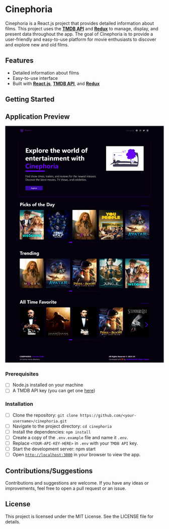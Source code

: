 # Cinephoria

Cinephoria is a React.js project that provides detailed information about films. This project uses the [**TMDB API**](https://www.themoviedb.org/documentation/api) and [**Redux**](https://redux-toolkit.js.org/) to manage, display, and present data throughout the app. The goal of Cinephoria is to provide a user-friendly and easy-to-use platform for movie enthusiasts to discover and explore new and old films.

## Features

- Detailed information about films
- Easy-to-use interface
- Built with [**React.js**](https://reactjs.org/), [**TMDB API**](https://www.themoviedb.org/documentation/api), and [**Redux**](https://redux-toolkit.js.org/)

## Getting Started

## Application Preview

![[Application Preview](https://cinephoria.netlify.app/)](./src//app//assets/application-preview.png)

### Prerequisites

- [ ] Node.js installed on your machine
- [ ] A TMDB API key (you can get one [here](https://kb.synology.com/en-vn/DSM/tutorial/How_to_apply_for_a_personal_API_key_to_get_video_info))

### Installation

- [ ] Clone the repository: `git clone https://github.com/<your-username>/cinephoria.git`
- [ ] Navigate to the project directory: `cd cinephoria`
- [ ] Install the dependencies: `npm install`
- [ ] Create a copy of the `.env.example` file and name it `.env`.
- [ ] Replace `<YOUR-API-KEY-HERE>` in `.env` with your `TMDB API` key.
- [ ] Start the development server: npm start
- [ ] Open [`http://localhost:3000`](http://localhost:3000) in your browser to view the app.

## Contributions/Suggestions

Contributions and suggestions are welcome. If you have any ideas or improvements, feel free to open a pull request or an issue.

## License

This project is licensed under the MIT License. See the LICENSE file for details.

